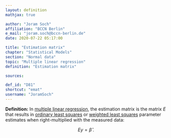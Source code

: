 ```yaml
---
layout: definition
mathjax: true

author: "Joram Soch"
affiliation: "BCCN Berlin"
e_mail: "joram.soch@bccn-berlin.de"
date: 2020-07-22 05:17:00

title: "Estimation matrix"
chapter: "Statistical Models"
section: "Normal data"
topic: "Multiple linear regression"
definition: "Estimation matrix"

sources:

def_id: "D81"
shortcut: "emat"
username: "JoramSoch"
---
```



**Definition:** In [multiple linear regression](/D/mlr), the estimation matrix is the matrix $E$ that results in [ordinary least squares](/P/mlr-ols) or [weighted least squares](/P/mlr-wls) parameter estimates when right-multiplied with the measured data:

$$ \label{eq:em}
Ey = \hat{\beta} \; .
$$